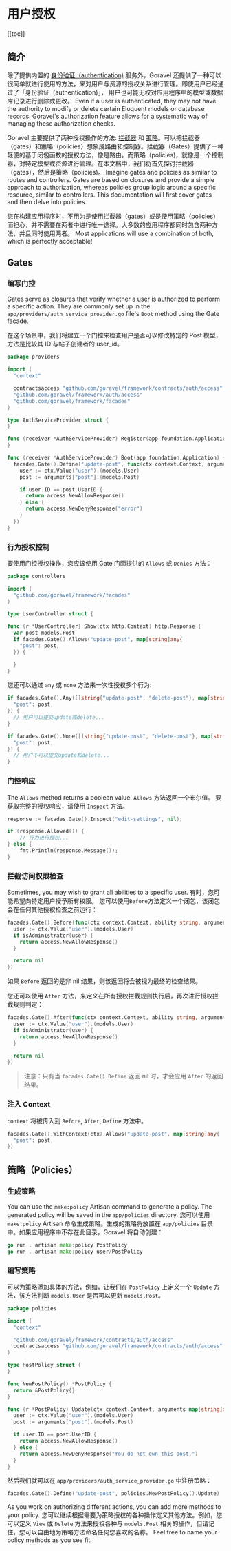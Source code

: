 # 用户授权

[[toc]]

## 简介

除了提供内置的 [身份验证（authentication)](./authentication.md) 服务外，Goravel 还提供了一种可以很简单就进行使用的方法，来对用户与资源的授权关系进行管理。即使用户已经通过了「身份验证（authentication)」， 用户也可能无权对应用程序中的模型或数据库记录进行删除或更改。 Even if a user is authenticated, they may not have the authority to modify or delete certain Eloquent models or database records. Goravel's authorization feature allows for a systematic way of managing these authorization checks.

Goravel 主要提供了两种授权操作的方法: [拦截器](#拦截器（Gates）) 和 [策略](#策略（Policies）)。可以把拦截器（gates）和策略（policies）想象成路由和控制器。拦截器（Gates）提供了一种轻便的基于闭包函数的授权方法，像是路由。而策略（policies)，就像是一个控制器，对特定模型或资源进行管理。在本文档中，我们将首先探讨拦截器（gates），然后是策略（policies)。 Imagine gates and policies as similar to routes and controllers. Gates are based on closures and provide a simple approach to authorization, whereas policies group logic around a specific resource, similar to controllers. This documentation will first cover gates and then delve into policies.

您在构建应用程序时，不用为是使用拦截器（gates）或是使用策略（policies）而担心，并不需要在两者中进行唯一选择。大多数的应用程序都同时包含两种方法，并且同时使用两者。 Most applications will use a combination of both, which is perfectly acceptable!

## Gates

### 编写门控

Gates serve as closures that verify whether a user is authorized to perform a specific action. They are commonly set up in the `app/providers/auth_service_provider.go` file's `Boot` method using the Gate facade.

在这个场景中，我们将建立一个门控来检查用户是否可以修改特定的 Post 模型，方法是比较其 ID 与帖子创建者的 user_id。

```go
package providers

import (
  "context"

  contractsaccess "github.com/goravel/framework/contracts/auth/access"
  "github.com/goravel/framework/auth/access"
  "github.com/goravel/framework/facades"
)

type AuthServiceProvider struct {
}

func (receiver *AuthServiceProvider) Register(app foundation.Application) {
}

func (receiver *AuthServiceProvider) Boot(app foundation.Application) {
  facades.Gate().Define("update-post", func(ctx context.Context, arguments map[string]any) contractsaccess.Response {
    user := ctx.Value("user").(models.User)
    post := arguments["post"].(models.Post)

    if user.ID == post.UserID {
      return access.NewAllowResponse()
    } else {
      return access.NewDenyResponse("error")
    }
  })
}
```

### 行为授权控制

要使用门控授权操作，您应该使用 Gate 门面提供的 `Allows` 或 `Denies` 方法：

```go
package controllers

import (
  "github.com/goravel/framework/facades"
)

type UserController struct {

func (r *UserController) Show(ctx http.Context) http.Response {
  var post models.Post
  if facades.Gate().Allows("update-post", map[string]any{
    "post": post,
  }) {

  }
}
```

您还可以通过 `any` 或 `none` 方法来一次性授权多个行为:

```go
if facades.Gate().Any([]string{"update-post", "delete-post"}, map[string]any{
  "post": post,
}) {
  // 用户可以提交update或delete...
}

if facades.Gate().None([]string{"update-post", "delete-post"}, map[string]any{
  "post": post,
}) {
  // 用户不可以提交update和delete...
}
```

### 门控响应

The `Allows` method returns a boolean value. `Allows` 方法返回一个布尔值。 要获取完整的授权响应，请使用 `Inspect` 方法。

```go
response := facades.Gate().Inspect("edit-settings", nil);

if (response.Allowed()) {
    // 行为进行授权...
} else {
    fmt.Println(response.Message());
}
```

### 拦截访问权限检查

Sometimes, you may wish to grant all abilities to a specific user. 有时，您可能希望向特定用户授予所有权限。 您可以使用`Before`方法定义一个闭包，该闭包会在任何其他授权检查之前运行：

```go
facades.Gate().Before(func(ctx context.Context, ability string, arguments map[string]any) contractsaccess.Response {
  user := ctx.Value("user").(models.User)
  if isAdministrator(user) {
    return access.NewAllowResponse()
  }

  return nil
})
```

如果 `Before` 返回的是非 nil 结果，则该返回将会被视为最终的检查结果。

您还可以使用 `After` 方法，来定义在所有授权拦截规则执行后，再次进行授权拦截规则判定：

```go
facades.Gate().After(func(ctx context.Context, ability string, arguments map[string]any, result contractsaccess.Response) contractsaccess.Response {
  user := ctx.Value("user").(models.User)
  if isAdministrator(user) {
    return access.NewAllowResponse()
  }

  return nil
})
```

> 注意：只有当 `facades.Gate().Define` 返回 nil 时，才会应用 `After` 的返回结果。

### 注入 Context

`context` 将被传入到 `Before`, `After`, `Define` 方法中。

```go
facades.Gate().WithContext(ctx).Allows("update-post", map[string]any{
  "post": post,
})
```

## 策略（Policies）

### 生成策略

You can use the `make:policy` Artisan command to generate a policy. The generated policy will be saved in the `app/policies` directory. 您可以使用 `make:policy` Artisan 命令生成策略。生成的策略将放置在 `app/policies` 目录中。如果应用程序中不存在此目录，Goravel 将自动创建：

```go
go run . artisan make:policy PostPolicy
go run . artisan make:policy user/PostPolicy
```

### 编写策略

可以为策略添加具体的方法，例如，让我们在 `PostPolicy` 上定义一个 `Update` 方法，该方法判断 `models.User` 是否可以更新 `models.Post`。

```go
package policies

import (
  "context"

  "github.com/goravel/framework/contracts/auth/access"
  contractsaccess "github.com/goravel/framework/contracts/auth/access"
)

type PostPolicy struct {
}

func NewPostPolicy() *PostPolicy {
  return &PostPolicy{}
}

func (r *PostPolicy) Update(ctx context.Context, arguments map[string]any) contractsaccess.Response {
  user := ctx.Value("user").(models.User)
  post := arguments["post"].(models.Post)

  if user.ID == post.UserID {
    return access.NewAllowResponse()
  } else {
    return access.NewDenyResponse("You do not own this post.")
  }
}
```

然后我们就可以在 `app/providers/auth_service_provider.go` 中注册策略：

```go
facades.Gate().Define("update-post", policies.NewPostPolicy().Update)
```

As you work on authorizing different actions, you can add more methods to your policy. 您可以继续根据需要为策略授权的各种操作定义其他方法。例如，您可以定义 `View` 或 `Delete` 方法来授权各种与 `models.Post` 相关的操作，但请记住，您可以自由地为策略方法命名任何您喜欢的名称。 Feel free to name your policy methods as you see fit.

